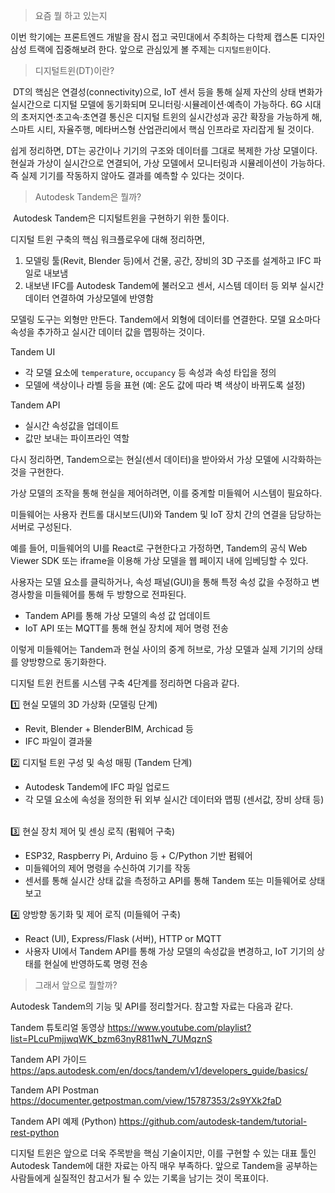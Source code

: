 <blockquote>
<p>요즘 뭘 하고 있는지</p>
</blockquote>
<p>이번 학기에는 프론트엔드 개발을 잠시 접고 국민대에서 주최하는 다학제 캡스톤 디자인 삼성 트랙에 집중해보려 한다.
앞으로 관심있게 볼 주제는 <code>디지털트윈</code>이다.</p>
<blockquote>
<p>디지털트윈(DT)이란?</p>
</blockquote>
<p><img alt="" src="https://velog.velcdn.com/images/yena121/post/bd7a2976-ad89-4ea3-8d7c-004b05a739ae/image.png" /> DT의 핵심은 연결성(connectivity)으로, IoT 센서 등을 통해 실제 자산의 상태 변화가 실시간으로 디지털 모델에 동기화되며 모니터링·시뮬레이션·예측이 가능하다.
6G 시대의 초저지연·초고속·초연결 통신은 디지털 트윈의 실시간성과 공간 확장을 가능하게 해, 스마트 시티, 자율주행, 메타버스형 산업관리에서 핵심 인프라로 자리잡게 될 것이다.</p>
<p>쉽게 정리하면, DT는 공간이나 기기의 구조와 데이터를 그대로 복제한 가상 모델이다. 현실과 가상이 실시간으로 연결되어, 가상 모델에서 모니터링과 시뮬레이션이 가능하다. 즉 실제 기기를 작동하지 않아도 결과를 예측할 수 있다는 것이다.</p>
<blockquote>
<p>Autodesk Tandem은 뭘까?</p>
</blockquote>
<p><img alt="" src="https://velog.velcdn.com/images/yena121/post/8acde267-4754-40ea-9f15-3ba9dce25108/image.png" /> Autodesk Tandem은 디지털트윈을 구현하기 위한 툴이다.</p>
<p>디지털 트윈 구축의 핵심 워크플로우에 대해 정리하면,</p>
<ol>
<li>모델링 툴(Revit, Blender 등)에서 건물, 공간, 장비의 3D 구조를 설계하고 IFC 파일로 내보냄</li>
<li>내보낸 IFC를 Autodesk Tandem에 불러오고 센서, 시스템 데이터 등 외부 실시간 데이터 연결하여 가상모델에 반영함</li>
</ol>
<p>모델링 도구는 외형만 만든다.
Tandem에서 외형에 데이터를 연결한다. 모델 요소마다 속성을 추가하고 실시간 데이터 값을 맵핑하는 것이다.</p>
<p>Tandem UI</p>
<ul>
<li>각 모델 요소에 <code>temperature</code>, <code>occupancy</code> 등 속성과 속성 타입을 정의</li>
<li>모델에 색상이나 라벨 등을 표현 (예: 온도 값에 따라 벽 색상이 바뀌도록 설정)</li>
</ul>
<p>Tandem API</p>
<ul>
<li>실시간 속성값을 업데이트</li>
<li>값만 보내는 파이프라인 역할</li>
</ul>
<p>다시 정리하면,
Tandem으로는 현실(센서 데이터)을 받아와서 가상 모델에 시각화하는 것을 구현한다.</p>
<p>가상 모델의 조작을 통해 현실을 제어하려면, 이를 중계할 미들웨어 시스템이 필요하다.</p>
<p>미들웨어는 사용자 컨트롤 대시보드(UI)와 Tandem 및 IoT 장치 간의 연결을 담당하는 서버로 구성된다.</p>
<p>예를 들어, 미들웨어의 UI를 React로 구현한다고 가정하면,
Tandem의 공식 Web Viewer SDK 또는 iframe을 이용해 가상 모델을 웹 페이지 내에 임베딩할 수 있다.</p>
<p>사용자는 모델 요소를 클릭하거나, 속성 패널(GUI)을 통해 특정 속성 값을 수정하고 변경사항을 미들웨어를 통해 두 방향으로 전파된다.</p>
<ul>
<li>Tandem API를 통해 가상 모델의 속성 값 업데이트</li>
<li>IoT API 또는 MQTT를 통해 현실 장치에 제어 명령 전송</li>
</ul>
<p>이렇게 미들웨어는 Tandem과 현실 사이의 중계 허브로, 가상 모델과 실제 기기의 상태를 양방향으로 동기화한다.</p>
<p>디지털 트윈 컨트롤 시스템 구축 4단계를 정리하면 다음과 같다.</p>
<p>1️⃣ 현실 모델의 3D 가상화 (모델링 단계)</p>
<ul>
<li>Revit, Blender + BlenderBIM, Archicad 등</li>
<li>IFC 파일이 결과물
<img alt="" src="https://velog.velcdn.com/images/yena121/post/140d3233-8c14-4c24-b1b6-102e4a6ccdc3/image.png" /></li>
</ul>
<p>2️⃣ 디지털 트윈 구성 및 속성 매핑 (Tandem 단계)</p>
<ul>
<li>Autodesk Tandem에 IFC 파일 업로드</li>
<li>각 모델 요소에 속성을 정의한 뒤 외부 실시간 데이터와 맵핑 (센서값, 장비 상태 등)
<img alt="" src="https://velog.velcdn.com/images/yena121/post/9abf0bb5-47d6-4f66-9e16-b55a163dce1c/image.png" /></li>
</ul>
<p>3️⃣ 현실 장치 제어 및 센싱 로직 (펌웨어 구축)</p>
<ul>
<li>ESP32, Raspberry Pi, Arduino 등 + C/Python 기반 펌웨어</li>
<li>미들웨어의 제어 명령을 수신하여 기기를 작동</li>
<li>센서를 통해 실시간 상태 값을 측정하고 API를 통해 Tandem 또는 미들웨어로 상태 보고</li>
</ul>
<p>4️⃣ 양방향 동기화 및 제어 로직 (미들웨어 구축)</p>
<ul>
<li>React (UI), Express/Flask (서버), HTTP or MQTT</li>
<li>사용자 UI에서 Tandem API를 통해 가상 모델의 속성값을 변경하고, IoT 기기의 상태를 현실에 반영하도록 명령 전송</li>
</ul>
<blockquote>
<p>그래서 앞으로 뭘할까?</p>
</blockquote>
<p>Autodesk Tandem의 기능 및 API를 정리할거다.
참고할 자료는 다음과 같다.</p>
<p>Tandem 튜토리얼 동영상
<a href="https://www.youtube.com/playlist?list=PLcuPmjjwqWK_bzm63nyR811wN_7UMqznS">https://www.youtube.com/playlist?list=PLcuPmjjwqWK_bzm63nyR811wN_7UMqznS</a></p>
<p>Tandem API 가이드
<a href="https://aps.autodesk.com/en/docs/tandem/v1/developers_guide/basics/">https://aps.autodesk.com/en/docs/tandem/v1/developers_guide/basics/</a></p>
<p>Tandem API Postman
<a href="https://documenter.getpostman.com/view/15787353/2s9YXk2faD">https://documenter.getpostman.com/view/15787353/2s9YXk2faD</a></p>
<p>Tandem API 예제 (Python)
<a href="https://github.com/autodesk-tandem/tutorial-rest-python">https://github.com/autodesk-tandem/tutorial-rest-python</a></p>
<p>디지털 트윈은 앞으로 더욱 주목받을 핵심 기술이지만, 이를 구현할 수 있는 대표 툴인 Autodesk Tandem에 대한 자료는 아직 매우 부족하다.
앞으로 Tandem을 공부하는 사람들에게 실질적인 참고서가 될 수 있는 기록을 남기는 것이 목표이다.</p>